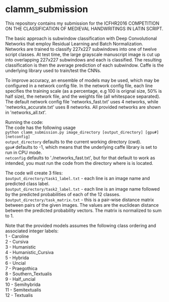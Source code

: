 # clamm_submission
This repository contains my submission for the ICFHR2016 COMPETITION ON THE CLASSIFICATION OF MEDIEVAL HANDWRITINGS IN LATIN SCRIPT.

The basic approach is subwindow classification with Deep Convolutional Networks that employ Residual Learning and Batch Normalization.  Networks are trained to classify 227x227 subwindows into one of twelve script classes.  At test time, the large grayscale manuscript image is cut up into overlapping 227x227 subwindows and each is classified.  The resulting classification is then the average prediction of each subwindow.  Caffe is the underlying library used to train/test the CNNs.

To improve accuracy, an ensemble of models may be used, which may be configured in a network config file.  In the network config file, each line specifies the training scale (as a percentage, e.g 100 is orignal size, 50% is half size), the network file, and the weights file (all whitespace separated).   The default network config file 'networks_fast.txt' uses 4 networks, while 'networks_accurate.txt' uses 8 networks.  All provided networks are shown in 'networks_all.txt'.

Running the code:  
The code has the following usage  
`python clamm_submission.py image_directory [output_directory] [gpu#] [netconfig]`  
`output_directory` defaults to the current working directory (cwd).  
`gpu#` defaults to -1, which means that the underlying caffe library is set to run in CPU mode.   
`netconfig` defaults to './networks_fast.txt', but for that default to work as intended, you must run the code from the directory where is is located.  

The code will create 3 files:  
`$output_directory/task1_label.txt` - each line is an image name and predicted class label.  
`$output_directory/task2_label.txt` - each line is an image name followed by the predicted probabilities of each of the 12 classes.  
`$output_directory/task_matrix.txt` - this is a pair-wise distance matrix between pairs of the given images.  The values are the euclidean distance between the predicted probability vectors.  The matrix is normalized to sum to 1.  

Note that the provided models assumes the following class ordering and associated integer labels:  
1 - Caroline  
2 - Cursiva  
3 - Humanistic  
4 - Humanistic_Cursiva  
5 - Hybrida  
6 - Uncial  
7 - Praegothica  
8 - Southern_Textualis  
9 - Half_uncial  
10 - Semihybrida  
11 - Semitextualis  
12 - Textualis  

